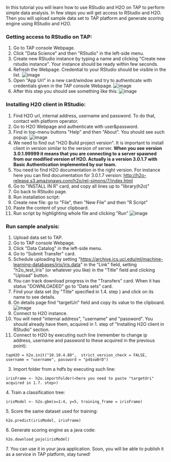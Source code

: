 In this tutorial you will learn how to use RStudio and H2O on TAP to perform simple data analysis. In few steps you will get access to RStudio and H2O. Then you will upload sample data set to TAP platform and generate scoring engine using RStudio and H2O.

### Getting access to RStudio on TAP:

1. Go to TAP console Webpage.
1. Click "Data Science" and then "RStudio" in the left-side menu.
1. Create new RStudio instance by typing a name and clicking "Create new rstudio instance". Your instance should be ready within few seconds.
1. Refresh the Webpage. Credential to your RStudio should be visible in the list.
![image](https://raw.githubusercontent.com/trustedanalytics/platform-wiki/master/wikiImages/RStudioAndH2o/01rstudioCreds.PNG)
1. Open "App Url" in a new card/window and try to authenticate with credentials given in the TAP console Webpage.
![image](https://raw.githubusercontent.com/trustedanalytics/platform-wiki/master/wikiImages/RStudioAndH2o/02rstudioAuth.PNG)
1. After this step you should see something like this:
![image](https://raw.githubusercontent.com/trustedanalytics/platform-wiki/master/wikiImages/RStudioAndH2o/03rstudioReady.PNG)

### Installing H2O client in RStudio:

1. Find H2O url, internal address, username and password. To do that, contact with platform operator.
1. Go to H2O Webpage and authenticate with user&password.
1. Find in top-menu buttons "Help" and then "About". You should see such popup:
![image](https://raw.githubusercontent.com/trustedanalytics/platform-wiki/master/wikiImages/RStudioAndH2o/04h2oAbout.PNG)
1. We need to find out "H2O Build project version". It is important to install client in version similar to the version of server.
**When you see version 3.0.1.99999 it means that you are connecting to a server spawned from our modified version of H2O. Actually is a version 3.0.1.7 with Basic Authentication implemented by our team.**
1. You need to find H2O documentation in the right version. For instance here you can find documentation for 3.0.1.7 version: http://h2o-release.s3.amazonaws.com/h2o/rel-simons/7/index.html
1. Go to "INSTALL IN R" card, and copy all lines up to "library(h2o)"
1. Go back to RStudio page.
1. Run installation script:
  1. Create new file: go to "File", then "New File" and then "R Script"
  1. Paste the content of your clipboard.
  1. Run script by highlighting whole file and clicking "Run"
![image](https://raw.githubusercontent.com/trustedanalytics/platform-wiki/master/wikiImages/RStudioAndH2o/05h2oClientInstallation.PNG)

### Run sample analysis:

1. Upload data set to TAP.
  1. Go to TAP console Webpage.
  1. Click "Data Catalog" in the left-side menu.
  1. Go to "Submit Transfer" card.
  1. Schedule uploading by setting "https://archive.ics.uci.edu/ml/machine-learning-databases/iris/iris.data" in the "Link" field, setting "h2o_test_Iris" (or whatever you like) in the "Title" field and clicking "Upload" button.
  1. You can track download progress in the "Transfers" card. When it has status "DOWNLOADED" go to "Data sets" card.
  1. Find your data set (by "Title" specified in 1.4. step ) and click on its name to see details.
  1. On details page find "targetUri" field and copy its value to the clipboard.
![image](https://raw.githubusercontent.com/trustedanalytics/platform-wiki/master/wikiImages/RStudioAndH2o/06h2oDataset.PNG)
2. Connect to H2O instance. 
  1. You will need "internal address", "username" and "password". You should already have them, acquired in 1. step of "Installing H2O client in RStudio" section.
  1. Connect to H2O by executing such line (remember to change ip address, username and password to these acquired in the previous point):
  ```
  tapH2O = h2o.init("10.10.4.80",  strict_version_check = FALSE, username = "username", password = "p4$sw0rD")
  ```

3. Import folder from a hdfs by executing such line:
```
irisFrame <- h2o.importFolder(<here you need to paste "targetUri" acquired in 1.7. step>)
```

4\. Train a classification tree:
```
irisModel <- h2o.gbm(x=1:4, y=5, training_frame = irisFrame)
```

5\. Score the same dataset used for training:
```
h2o.predict(irisModel, irisFrame)
```

6\. Generate scoring engine as a java code:
```
h2o.download_pojo(irisModel)
```

7\. You can use it in your java application. Soon, you will be able to publish it as a service in TAP platform, stay tuned!

